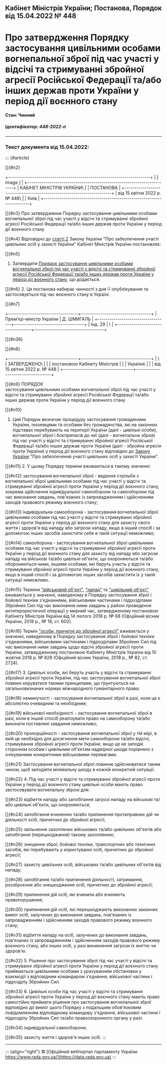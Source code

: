 ## Кабінет Міністрів України; Постанова, Порядок від 15.04.2022 № 448

# Про затвердження Порядку застосування цивільними особами вогнепальної зброї під час участі у відсічі та стримуванні збройної агресії Російської Федерації та/або інших держав проти України у період дії воєнного стану

#### Стан: Чинний

##### Ідентифікатор: 448-2022-п

------------------------------------------------------------------------

### Текст документа від 15.04.2022:

::: {#article}
<div>

[]{#n2}

+-----------------------------------------------------------------------+
| \[ image \]                                                           |
+-----------------------------------------------------------------------+
| КАБІНЕТ МІНІСТРІВ УКРАЇНИ\                                            |
| ПОСТАНОВА                                                             |
+-----------------------------------------------------------------------+
| від 15 квітня 2022 р. № 448\                                          |
| Київ                                                                  |
+-----------------------------------------------------------------------+

</div>

[]{#n3}
Про затвердження Порядку застосування цивільними особами вогнепальної зброї під час участі у відсічі та стримуванні збройної агресії Російської Федерації та/або інших держав проти України у період дії воєнного стану

[]{#n4}
Відповідно до [статті 2](/go/2114-20) Закону України "Про забезпечення участі цивільних осіб у захисті України" Кабінет Міністрів України постановляє:

[]{#n5}
1. Затвердити [Порядок застосування цивільними особами вогнепальної зброї під час участі у відсічі та стримуванні збройної агресії Російської Федерації та/або інших держав проти України у період дії воєнного стану](#n9), що додається.

[]{#n6}
2. Ця постанова набирає чинності з дня її опублікування та застосовується під час воєнного стану в Україні.

<div>

[]{#n7}

+-----------------------------------+-----------------------------------+
| Прем\'єр-міністр України          | Д. ШМИГАЛЬ                        |
+-----------------------------------+-----------------------------------+
| Інд. 29                           | \                                 |
+-----------------------------------+-----------------------------------+

</div>

[]{#n36}

<div>

[]{#n8}

+-----------------------------------+-----------------------------------+
| \                                 | ЗАТВЕРДЖЕНО\                      |
|                                   | постановою Кабінету Міністрів     |
|                                   | України\                          |
|                                   | від 15 квітня 2022 р. № 448       |
+-----------------------------------+-----------------------------------+

</div>

[]{#n9}
ПОРЯДОК\
застосування цивільними особами вогнепальної зброї під час участі у відсічі та стримуванні збройної агресії Російської Федерації та/або інших держав проти України у період дії воєнного стану

[]{#n10}
1. Цей Порядок визначає процедуру застосування громадянами України, іноземцями та особами без громадянства, які на законних підставах перебувають на території України (далі - цивільні особи), вогнепальної зброї і боєприпасів до неї (далі - вогнепальна зброя) під час участі у відсічі та стримуванні збройної агресії Російської Федерації та/або інших держав проти України (далі - збройна агресія проти України) у період дії воєнного стану відповідно до [Закону України](/go/2114-20) "Про забезпечення участі цивільних осіб у захисті України".

[]{#n11}
2. У цьому Порядку терміни вживаються в такому значенні:

[]{#n12}
застосування вогнепальної зброї - ведення стрільби з вогнепальної зброї цивільними особами під час участі у відсічі та стримуванні збройної агресії проти України у період дії воєнного стану, зокрема здійснення індивідуальної самооборони та самооборони під час виконання завдань, пов'язаних із запровадженням і здійсненням заходів правового режиму воєнного стану;

[]{#n13}
індивідуальна самооборона - застосування вогнепальної зброї цивільними особами під час участі у відсічі та стримуванні збройної агресії проти України у період дії воєнного стану для захисту свого життя і здоров'я від нападу або загрози нападу, якщо в інший спосіб і за допомогою інших засобів захистити себе в такій ситуації неможливо;

[]{#n14}
самооборона - застосування вогнепальної зброї цивільними особами під час участі у відсічі та стримуванні збройної агресії проти України у період дії воєнного стану для захисту від нападу або загрози нападу на військові та/або цивільні об'єкти, що охороняються та/або обороняються ними, іншими особами, які беруть участь у відсічі та стримуванні збройної агресії проти України у період дії воєнного стану, якщо в інший спосіб і за допомогою інших засобів захистити їх у такій ситуації неможливо.

[]{#n15}
Терміни ["військовий об'єкт"](/go/68-2018-%D0%BF), ["напад"](/go/68-2018-%D0%BF) та ["цивільний об'єкт"](/go/68-2018-%D0%BF) вживаються у значенні, наведеному в Порядку застосування зброї і бойової техніки з'єднаннями, військовими частинами і підрозділами Збройних Сил під час виконання ними завдань у районі проведення антитерористичної операції у мирний час, затвердженому постановою Кабінету Міністрів України від 14 лютого 2018 р. № 68 (Офіційний вісник України, 2018 р., № 18, ст. 602).

[]{#n16}
Термін ["особи, причетні до збройної агресії"](/go/828-2018-%D0%BF) вживається у значенні, наведеному в Порядку застосування зброї і бойової техніки з'єднаннями, військовими частинами і підрозділами Збройних Сил під час виконання ними завдань щодо відсічі збройної агресії проти України, затвердженому постановою Кабінету Міністрів України від 10 жовтня 2018 р. № 828 (Офіційний вісник України, 2018 р., № 82, ст. 2724).

[]{#n17}
3. Цивільні особи, які беруть участь у відсічі та стримуванні збройної агресії проти України, під час застосування вогнепальної зброї повинні керуватися такими принципами, що ґрунтуються на загальновизнаних нормах міжнародного гуманітарного права:

[]{#n18}
неминучості - застосування вогнепальної зброї в разі, коли це є абсолютно очевидним та необхідним;

[]{#n19}
військової необхідності - застосування вогнепальної зброї в разі, коли в інший спосіб реалізувати право на самооборону та/або виконати поставлені завдання неможливо;

[]{#n20}
пропорційності - застосування вогнепальної зброї у тій мірі, в якій це необхідно для досягнення мети самооборони та/або відсічі, стримування збройної агресії проти України, якщо це не заподіє стороннім особам і цивільним об'єктам надмірної шкоди порівняно з очікуваними конкретними військовими перевагами.

[]{#n21}
Застосування вогнепальної зброї повинне здійснюватися таким чином, щоб заподіяти мінімальну шкоду в кожній конкретній ситуації.

[]{#n22}
4. Під час участі у відсічі та стримуванні збройної агресії проти України у період дії воєнного стану цивільні особи мають право застосовувати вогнепальну зброю для:

[]{#n23}
відбиття нападу або запобігання загрозі нападу на військові та/або цивільні об'єкти, що охороняються;

[]{#n24}
запобігання вчиненню та/або припинення протиправних дій чи діяльності осіб, причетних до збройної агресії;

[]{#n25}
звільнення захоплених військових та/або цивільних об'єктів або запобігання (перешкоджання) такому захопленню;

[]{#n26}
знищення зброї, бойової техніки, транспортних або технічних засобів, які перебувають у користуванні осіб, причетних до збройної агресії;

[]{#n27}
захисту цивільних осіб, військових та/або цивільних об'єктів від нападу;

[]{#n28}
запобігання та/або припинення діяльності, затримання, роззброєння або знешкодження осіб, причетних до збройної агресії;

[]{#n29}
припинення дій осіб, які вчинили або вчиняють правопорушення;

[]{#n30}
припинення дій осіб, які перешкоджають виконанню законних вимог осіб, залучених до виконання завдань, пов'язаних із запровадженням і здійсненням заходів правового режиму воєнного стану;

[]{#n31}
відбиття нападу на осіб, залучених до виконання завдань, пов'язаних із запровадженням і здійсненням заходів правового режиму воєнного стану, або інших осіб, у разі виникнення загрози їх життю чи здоров'ю.

[]{#n32}
5. Рішення про застосування зброї під час участі у відсічі та стримуванні збройної агресії проти України у період дії воєнного стану приймається цивільними особами з урахуванням обстановки у взаємодії з відповідним командиром з'єднання, військової частини і підрозділу Збройних Сил.

[]{#n33}
6. Цивільні особи під час участі у відсічі та стримуванні збройної агресії проти України у період дії воєнного стану мають право самостійно приймати рішення про застосування вогнепальної зброї відповідно до вимог цього Порядку з подальшим обов'язковим повідомленням відповідному командиру з'єднання, військової частини і підрозділу Збройних Сил та/або правоохоронного органу у разі:

[]{#n34}
індивідуальної самооборони;

[]{#n35}
захисту життя і здоров'я інших осіб.
:::

------------------------------------------------------------------------

::: {align="right"}
© [Офіційний вебпортал парламенту України\
https://www.rada.gov.ua/](https://data.rada.gov.ua)
:::

